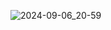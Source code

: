 ![2024-09-06_20-59](https://github.com/user-attachments/assets/984deef5-86ba-402e-a008-efbbf3107ba4)
